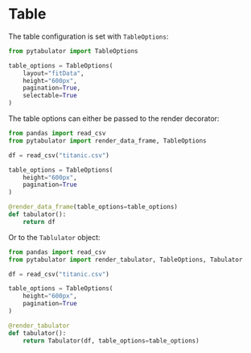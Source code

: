 # Table

The table configuration is set with `TableOptions`:

```python
from pytabulator import TableOptions

table_options = TableOptions(
    layout="fitData",
    height="600px",
    pagination=True,
    selectable=True
)
```

The table options can either be passed to the render decorator:

```python
from pandas import read_csv
from pytabulator import render_data_frame, TableOptions

df = read_csv("titanic.csv")

table_options = TableOptions(
    height="600px",
    pagination=True
)

@render_data_frame(table_options=table_options)
def tabulator():
    return df
```

Or to the `Tablulator` object:

```python
from pandas import read_csv
from pytabulator import render_tabulator, TableOptions, Tabulator

df = read_csv("titanic.csv")

table_options = TableOptions(
    height="600px",
    pagination=True
)

@render_tabulator
def tabulator():
    return Tabulator(df, table_options=table_options)
```

